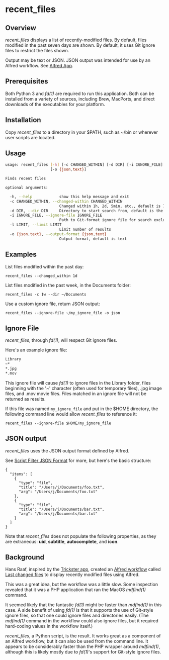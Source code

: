 # recent_files

## Overview

*recent_files* displays a list of recently-modified files. By default, files modified in the past seven days are shown. By default, it uses Git ignore files to restrict the files shown.

Output may be text or JSON. JSON output was intended for use by an Alfred workflow. See [Alfred App](https://www.alfredapp.com/).

## Prerequisites

Both Python 3 and *fd(1)* are required to run this application. Both can be installed from a variety of sources, including Brew, MacPorts, and direct downloads of the executables for your platform.

## Installation

Copy *recent_files* to a directory in your $PATH, such as ~/bin or wherever user scripts are located.

## Usage

```sh
usage: recent_files [-h] [-c CHANGED_WITHIN] [-d DIR] [-i IGNORE_FILE] [-l LIMIT]
                    [-o {json,text}]

Finds recent files

optional arguments:

  -h, --help            show this help message and exit
  -c CHANGED_WITHIN, --changed-within CHANGED_WITHIN
                        Changed within 1h, 2d, 5min, etc., default is 7d
  -d DIR, --dir DIR     Directory to start search from, default is the current directory
  -i IGNORE_FILE, --ignore-file IGNORE_FILE
                        Path to Git-format ignore file for search exclusions, optional
  -l LIMIT, --limit LIMIT
                        Limit number of results
  -o {json,text}, --output-format {json,text}
                        Output format, default is text
```

## Examples

List files modified within the past day:

	recent_files --changed_within 1d

List files modified in the past week, in the Documents folder:

	recent_files -c 1w --dir ~/Documents

Use a custom ignore file, return JSON output:

	recent_files --ignore-file ~/my_ignore_file -o json

## Ignore File

*recent_files*, through *fd(1)*, will respect Git ignore files.

Here's an example ignore file:

```sh
Library
~*
*.jpg
*.mov
```

This ignore file will cause *fd(1)* to ignore files in the Library folder, files beginning with the '~' character (often used for temporary files), .jpg image files, and .mov movie files. Files matched in an ignore file will not be returned as results.

If this file was named ```my_ignore_file``` and put in the $HOME directory, the following command line would allow *recent_files* to reference it:

```recent_files --ignore-file $HOME/my_ignore_file```

## JSON output

*recent_files* uses the JSON output format defined by Alfred.

See [Script Filter JSON Format](https://www.alfredapp.com/help/workflows/inputs/script-filter/json/) for more, but here's the basic structure:

```
{
  "items": [
    {
      "type": "file",
      "title": "/Users/j/Documents/foo.txt",
      "arg": "/Users/j/Documents/foo.txt"
    },
    {
      "type": "file",
      "title": "/Users/j/Documents/bar.txt",
      "arg": "/Users/j/Documents/bar.txt"
    }
  ]
}
```

Note that *recent_files* does not populate the following properties, as they are extraneous: **uid**, **subtitle**, **autocomplete**, and **icon**.

## Background

Hans Raaf, inspired by the [Trickster app](https://www.apparentsoft.com/trickster), created an [Alfred workflow](https://www.alfredapp.com/workflows) called [Last changed files](https://github.com/oderwat/alfredworkflows) to display recently modified files using Alfred.

This was a great idea, but the workflow was a little slow. Some inspection revealed that it was a PHP application that ran the MacOS *mdfind(1)* command.

It seemed likely that the fantastic *fd(1)* might be faster than *mdfind(1)* in this case. A side benefit of using *fd(1)* is that it supports the use of Git-style ignore files, so that one could ignore files and directories easily. (The *mdfind(1)* command in the workflow could also ignore files, but it required hard-coding values in the workflow itself.)

*recent_files*, a Python script, is the result. It works great as a component of an Alfred workflow, but it can also be used from the command line. It appears to be considerably faster than the PHP wrapper around *mdfind(1)*, although this is likely mostly due to *fd(1)*'s support for Git-style ignore files.
